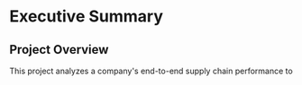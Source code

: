 # Executive Summary
## Project Overview
This project analyzes a company's end-to-end supply chain performance to 
